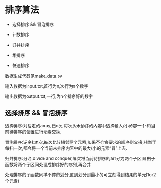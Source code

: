 # 排序算法

* 选择排序 && 冒泡排序

* 计数排序

* 归并排序

* 堆排序

* 快速排序

数据生成代码见make_data.py

输入数据为input.txt,首行为n,次行为n个数字

输出数据为output.txt,一行,为n个排序好的数字

## 选择排序 && 冒泡排序

选择排序:对给定的array,扫n次,每次从未排序的内容中选择最大/小的那一个,和当前待排序的位置进行元素交换.

冒泡排序:逆序扫n次,每次比较相邻两个元素,如果不符合要求的顺序则交换,相当于每扫一次,都会将一个当前未排序内容中的最大/小的元素“冒”上去.

归并排序:分治,divide and conquer,每次将当前待排序的arr分为两个子区间,由子函数将两个子区间处理成排序好的序列,再合并

处理排序的子函数同样不停的划分,直到划分到最小的可立刻得到结果的单元(1or2个元素)
